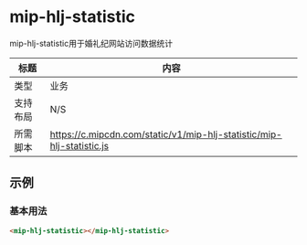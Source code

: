 # mip-hlj-statistic

mip-hlj-statistic用于婚礼纪网站访问数据统计

标题|内容
----|----
类型|业务
支持布局|N/S
所需脚本|https://c.mipcdn.com/static/v1/mip-hlj-statistic/mip-hlj-statistic.js

## 示例

### 基本用法
```html
<mip-hlj-statistic></mip-hlj-statistic>
```